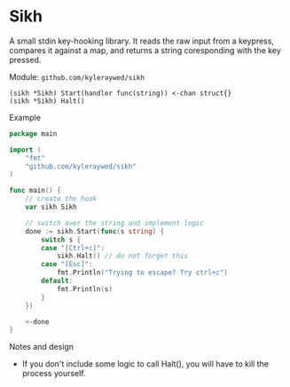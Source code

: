 # Sikh

A small stdin key-hooking library. It reads the raw input from a keypress, compares it against a map, and returns a string coresponding with the key pressed.

Module: `github.com/kyleraywed/sikh`

```
(sikh *Sikh) Start(handler func(string)) <-chan struct{}
(sikh *Sikh) Halt()
```

Example

```go
package main

import (
    "fmt"
    "github.com/kyleraywed/sikh"
)

func main() {
    // create the hook
	var sikh Sikh

    // switch over the string and implement logic
	done := sikh.Start(func(s string) {
		switch s {
		case "[Ctrl+c]":
			sikh.Halt() // do not forget this
		case "[Esc]":
			fmt.Println("Trying to escape? Try ctrl+c")
		default:
			fmt.Println(s)
		}
	})

	<-done
}
```

Notes and design

- If you don't include some logic to call Halt(), you will have to kill the process yourself.
